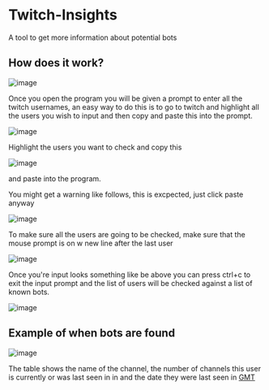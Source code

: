 # Twitch-Insights
A tool to get more information about potential bots 

## How does it work?

![image](https://github.com/arcticuswastaken/Twitch-Insights/assets/79585896/bd2af917-7cd1-46e0-a0f2-c94e3824f218)

Once you open the program you will be given a prompt to enter all the twitch usernames, an easy way to do this is to go to twitch and highlight all the users you wish to input and then copy and paste this into the prompt.

![image](https://github.com/arcticuswastaken/Twitch-Insights/assets/79585896/841f2e80-0290-4dc5-a981-e1093a8bb4ac)

Highlight the users you want to check and copy this

![image](https://github.com/arcticuswastaken/Twitch-Insights/assets/79585896/bff2cf16-1f92-4e6c-aa10-40015cf62795)

and paste into the program.

You might get a warning like follows, this is excpected, just click paste anyway

![image](https://github.com/arcticuswastaken/Twitch-Insights/assets/79585896/cfa6b268-0fef-4925-aae2-14c362514800)

To make sure all the users are going to be checked, make sure that the mouse prompt is on w new line after the last user

![image](https://github.com/arcticuswastaken/Twitch-Insights/assets/79585896/e5d47b8d-9983-4f46-90b2-a92cbf5d401f)

Once you're input looks something like be above you can press ctrl+c to exit the input prompt and the list of users will be checked against a list of known bots.

![image](https://github.com/arcticuswastaken/Twitch-Insights/assets/79585896/0d0bbfa3-e116-482d-b4db-06a3ff332f6b)

## Example of when bots are found

![image](https://github.com/arcticuswastaken/Twitch-Insights/assets/79585896/c1eb5e32-edb0-423c-9c3f-dd3bcac4f3eb)

The table shows the name of the channel, the number of channels this user is currently or was last seen in in and the date they were last seen in [GMT](https://greenwichmeantime.com/) 

